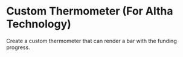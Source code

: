 # Custom Thermometer (For Altha Technology)
 Create a custom thermometer that can render a bar with the funding progress.
